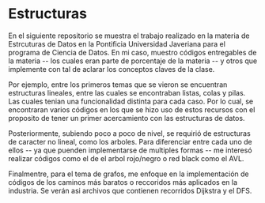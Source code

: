 # Estructuras
En el siguiente repositorio se muestra el trabajo realizado en la materia de Estrcuturas de Datos en la Pontificia Universidad Javeriana para el programa de Ciencia de Datos. En mi caso, muestro códigos entregables de la materia -- los cuales eran parte de porcentaje de la materia -- y otros que implemente con tal de aclarar los conceptos claves de la clase. 

Por ejemplo, entre los primeros temas que se vieron se encuentran estructuras lineales, entre las cuales se encontraban listas, colas y pilas. Las cuales tenian una funcionalidad distinta para cada caso. Por lo cual, se encontraran varios códigos en los que se hizo uso de estos recursos con el proposito de tener un primer acercamiento con las estructuras de datos.

Posteriormente, subiendo poco a poco de nivel, se requirió de estructuras de caracter no lineal, como los arboles. Para diferenciar entre cada uno de ellos -- ya que puenden implementarse de multiples formas -- me interesó realizar códigos como el de el arbol rojo/negro o red black como el AVL.

Finalmentre, para el tema de grafos, me enfoque en la implementación de códigos de los caminos más baratos o reccoridos más aplicados en la industria. Se verán asi archivos que contienen recorridos Dijkstra y el DFS.

